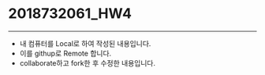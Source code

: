 # 2018732061_HW4

---

* 내 컴퓨터를 Local로 하여 작성된 내용입니다.
* 이를 githup로 Remote 합니다.
* collaborate하고 fork한 후 수정한 내용입니다.
